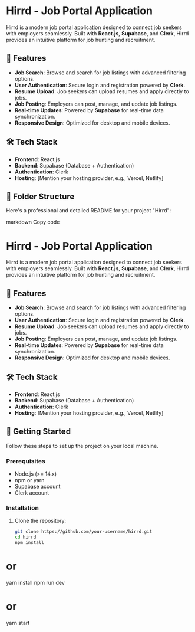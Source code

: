 # Hirrd - Job Portal Application

Hirrd is a modern job portal application designed to connect job seekers with employers seamlessly. Built with **React.js**, **Supabase**, and **Clerk**, Hirrd provides an intuitive platform for job hunting and recruitment.

## 🚀 Features

- **Job Search**: Browse and search for job listings with advanced filtering options.  
- **User Authentication**: Secure login and registration powered by **Clerk**.  
- **Resume Upload**: Job seekers can upload resumes and apply directly to jobs.  
- **Job Posting**: Employers can post, manage, and update job listings.  
- **Real-time Updates**: Powered by **Supabase** for real-time data synchronization.  
- **Responsive Design**: Optimized for desktop and mobile devices.  

## 🛠️ Tech Stack

- **Frontend**: React.js  
- **Backend**: Supabase (Database + Authentication)  
- **Authentication**: Clerk  
- **Hosting**: [Mention your hosting provider, e.g., Vercel, Netlify]  

## 📂 Folder Structure


Here's a professional and detailed README for your project "Hirrd":

markdown
Copy code
# Hirrd - Job Portal Application

Hirrd is a modern job portal application designed to connect job seekers with employers seamlessly. Built with **React.js**, **Supabase**, and **Clerk**, Hirrd provides an intuitive platform for job hunting and recruitment.

## 🚀 Features

- **Job Search**: Browse and search for job listings with advanced filtering options.  
- **User Authentication**: Secure login and registration powered by **Clerk**.  
- **Resume Upload**: Job seekers can upload resumes and apply directly to jobs.  
- **Job Posting**: Employers can post, manage, and update job listings.  
- **Real-time Updates**: Powered by **Supabase** for real-time data synchronization.  
- **Responsive Design**: Optimized for desktop and mobile devices.  

## 🛠️ Tech Stack

- **Frontend**: React.js  
- **Backend**: Supabase (Database + Authentication)  
- **Authentication**: Clerk  
- **Hosting**: [Mention your hosting provider, e.g., Vercel, Netlify]  

## 🚀 Getting Started

Follow these steps to set up the project on your local machine.

### Prerequisites

- Node.js (>= 14.x)
- npm or yarn
- Supabase account
- Clerk account

### Installation

1. Clone the repository:
   ```bash
   git clone https://github.com/your-username/hirrd.git
   cd hirrd
   npm install
# or
yarn install
npm run dev
# or
yarn start
